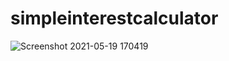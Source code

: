 # simpleinterestcalculator

![Screenshot 2021-05-19 170419](https://user-images.githubusercontent.com/59772156/118804360-52f7bb80-b8c4-11eb-83d7-38d63ab53677.png)
